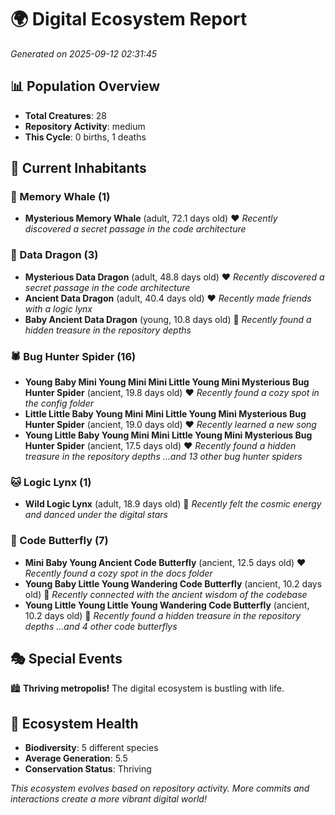 # 🌍 Digital Ecosystem Report
*Generated on 2025-09-12 02:31:45*

## 📊 Population Overview
- **Total Creatures**: 28
- **Repository Activity**: medium
- **This Cycle**: 0 births, 1 deaths

## 👥 Current Inhabitants

### 🐋 Memory Whale (1)
- **Mysterious Memory Whale** (adult, 72.1 days old) ❤️
  *Recently discovered a secret passage in the code architecture*

### 🐉 Data Dragon (3)
- **Mysterious Data Dragon** (adult, 48.8 days old) ❤️
  *Recently discovered a secret passage in the code architecture*
- **Ancient Data Dragon** (adult, 40.4 days old) ❤️
  *Recently made friends with a logic lynx*
- **Baby Ancient Data Dragon** (young, 10.8 days old) 💚
  *Recently found a hidden treasure in the repository depths*

### 🕷️ Bug Hunter Spider (16)
- **Young Baby Mini Young Mini Mini Little Young Mini Mysterious Bug Hunter Spider** (ancient, 19.8 days old) ❤️
  *Recently found a cozy spot in the config folder*
- **Little Little Baby Young Mini Mini Little Young Mini Mysterious Bug Hunter Spider** (ancient, 19.0 days old) ❤️
  *Recently learned a new song*
- **Young Little Baby Young Mini Mini Little Young Mini Mysterious Bug Hunter Spider** (ancient, 17.5 days old) ❤️
  *Recently found a hidden treasure in the repository depths*
  *...and 13 other bug hunter spiders*

### 🐱 Logic Lynx (1)
- **Wild Logic Lynx** (adult, 18.9 days old) 💛
  *Recently felt the cosmic energy and danced under the digital stars*

### 🦋 Code Butterfly (7)
- **Mini Baby Young Ancient Code Butterfly** (ancient, 12.5 days old) ❤️
  *Recently found a cozy spot in the docs folder*
- **Young Baby Little Young Wandering Code Butterfly** (ancient, 10.2 days old) 💛
  *Recently connected with the ancient wisdom of the codebase*
- **Young Little Young Little Young Wandering Code Butterfly** (ancient, 10.2 days old) 💛
  *Recently found a hidden treasure in the repository depths*
  *...and 4 other code butterflys*

## 🎭 Special Events

🏙️ **Thriving metropolis!** The digital ecosystem is bustling with life.

## 🔬 Ecosystem Health
- **Biodiversity**: 5 different species
- **Average Generation**: 5.5
- **Conservation Status**: Thriving

*This ecosystem evolves based on repository activity. More commits and interactions create a more vibrant digital world!*